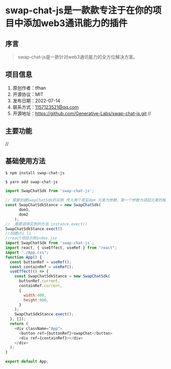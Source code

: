 
# swap-chat-js是一款款专注于在你的项目中添加web3通讯能力的插件

## 序言

> swap-chat-js是一款针对web3通讯能力的全方位解决方案。

## 项目信息

1. 原创作者：tfhan
2. 开源协议：MIT
3. 发布日期：2022-07-14
4. 联系方式：1157123521@qq.com
5. 开源地址：https://github.com/Generative-Labs/swap-chat-js.git
//
## 主要功能
//

## 基础使用方法

```
$ npm install swap-chat-js
```

```
$ yarn add swap-chat-js 
```

```javascript
import SwapChatSdk from 'swap-chat-js';

// 需要创建SwapChatSdk的实例 传入两个真实dom 元素为参数，第一个参数为调起元素的触发器，第二个元素为聊天工具的插槽容器
const SwapChatSdkStance = new SwapChatSdk(
      dom1,
      dom2
    );
//  需要调用实例的方法 instance.exect()
SwapChatSdkStance.exect()
//创建shi li
//react项目示例index.jsx
import SwapChatSdk from 'swap-chat-js';
import react, { useEffect, useRef } from "react";
import "./App.css";
function App() {
  const buttonRef = useRef();
  const containRef = useRef();
  useEffect(() => {
    const SwapChatSdkStance = new SwapChatSdk(
      buttonRef.current,
      containRef.current,
      {
        width:400,
        height:600,
      }
    );
    SwapChatSdkStance.exect();
  }, []);
  return (
    <div className="App">
      <button ref={buttonRef}>swapChat</button>
      <div ref={containRef}></div>
    </div>
  );
}

export default App;

